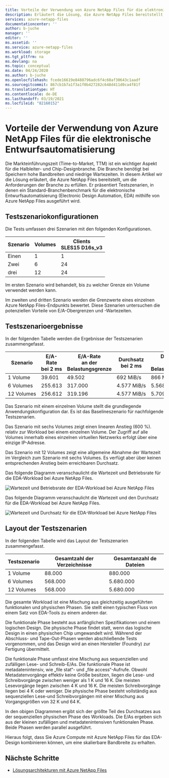 ```yaml
---
title: Vorteile der Verwendung von Azure NetApp Files für die elektronische Entwurfsautomatisierung | Microsoft-Dokumentation
description: Erläutert die Lösung, die Azure NetApp Files bereitstellt, um die Anforderungen der Halbleiter- und Chip-Designbranche zu erfüllen. Präsentiert Testszenarien, in denen ein Standard-Branchenbenchmark für die elektronische Entwurfsautomatisierung (Electronic Design Automation, EDA) mithilfe von Azure NetApp Files ausgeführt wird.
services: azure-netapp-files
documentationcenter: ''
author: b-juche
manager: ''
editor: ''
ms.assetid: ''
ms.service: azure-netapp-files
ms.workload: storage
ms.tgt_pltfrm: na
ms.devlang: na
ms.topic: conceptual
ms.date: 04/24/2020
ms.author: b-juche
ms.openlocfilehash: fcede16619e8488796adc6f4c60af30643c1aadf
ms.sourcegitcommit: 867cb1b7a1f3a1f0b427282c648d411d0ca4f81f
ms.translationtype: HT
ms.contentlocale: de-DE
ms.lasthandoff: 03/19/2021
ms.locfileid: "82160152"
---
```

# <a name="benefits-of-using-azure-netapp-files-for-electronic-design-automation"></a>Vorteile der Verwendung von Azure NetApp Files für die elektronische Entwurfsautomatisierung

Die Markteinführungszeit (Time-to-Market, TTM) ist ein wichtiger Aspekt für die Halbleiter- und Chip-Designbranche. Die Branche benötigt bei Speichern hohe Bandbreiten und niedrige Wartezeiten. In diesem Artikel wir die Lösung erläutert, die Azure NetApp Files bereitstellt, um die Anforderungen der Branche zu erfüllen. Er präsentiert Testszenarien, in denen ein Standard-Branchenbenchmark für die elektronische Entwurfsautomatisierung (Electronic Design Automation, EDA) mithilfe von Azure NetApp Files ausgeführt wird. 

## <a name="test-scenario-configurations"></a>Testszenariokonfigurationen

Die Tests umfassen drei Szenarien mit den folgenden Konfigurationen. 

|    Szenario    |    Volumes    |    Clients<br> SLES15 D16s_v3  |
|----------------|---------------|--------------------------------|
|    Einen         |    1          |    1                           |
|    Zwei         |    6          |    24                          |
|    drei       |    12         |    24                          |

Im ersten Szenario wird behandelt, bis zu welcher Grenze ein Volume verwendet werden kann.  

Im zweiten und dritten Szenario werden die Grenzwerte eines einzelnen Azure NetApp Files-Endpunkts bewertet. Diese Szenarien untersuchen die potenziellen Vorteile von E/A-Obergrenzen und -Wartezeiten.

## <a name="test-scenario-results"></a>Testszenarioergebnisse

In der folgenden Tabelle werden die Ergebnisse der Testszenarien zusammengefasst.

|    Szenario       |    E/A-Rate<br>  bei 2 ms     |    E/A-Rate<br>  an der Belastungsgrenze     |    Durchsatz<br>  bei 2 ms     |    Durchsatz<br>  an der Belastungsgrenze     |
|-------------------|---------------------------|--------------------------------|-----------------------------|----------------------------------|
|    1 Volume       |    39.601                 |    49.502                      |    692 MiB/s                 |    866 MiB/s                      |
|    6 Volumes      |    255.613                |    317.000                     |    4\.577 MiB/s               |    5\.568 MiB/s                    |
|    12 Volumes     |    256.612                |    319.196                     |    4\.577 MiB/s               |    5\.709 MiB/s                    |

Das Szenario mit einem einzelnen Volume stellt die grundlegende Anwendungskonfiguration dar. Es ist das Baselineszenario für nachfolgende Testszenarien.  

Das Szenario mit sechs Volumes zeigt einen linearen Anstieg (600 %). relativ zur Workload bei einem einzelnen Volume.  Der Zugriff auf alle Volumes innerhalb eines einzelnen virtuellen Netzwerks erfolgt über eine einzige IP-Adresse.  

Das Szenario mit 12 Volumes zeigt eine allgemeine Abnahme der Wartezeit im Vergleich zum Szenario mit sechs Volumes. Es verfügt aber über keinen entsprechenden Anstieg beim erreichbaren Durchsatz.   

Das folgende Diagramm veranschaulicht die Wartezeit und Betriebsrate für die EDA-Workload bei Azure NetApp Files.  

![Wartezeit und Betriebsrate der EDA-Workload bei Azure NetApp Files](../media/azure-netapp-files/solutions-electronic-design-automation-workload-latency-operation-rate.png)   

Das folgende Diagramm veranschaulicht die Wartezeit und den Durchsatz für die EDA-Workload bei Azure NetApp Files.  

![Wartezeit und Durchsatz für die EDA-Workload bei Azure NetApp Files](../media/azure-netapp-files/solutions-electronic-design-automation-workload-latency-throughput.png) 

## <a name="layout-of-test-scenarios"></a>Layout der Testszenarien 

In der folgenden Tabelle wird das Layout der Testszenarien zusammengefasst.

|    Testszenario     |    Gesamtzahl der Verzeichnisse     |    Gesamtanzahl de Dateien     |
|----------------------|------------------------------------|------------------------------|
|    1 Volume          |    88.000                          |    880.000                   |
|    6 Volumes         |    568.000                         |    5\.680.000                 |
|    12 Volumes        |    568.000                         |    5\.680.000                 |

Die gesamte Workload ist eine Mischung aus gleichzeitig ausgeführten funktionalen und physischen Phasen. Sie stellt einen typischen Fluss von einem Satz von EDA-Tools zu einem anderen dar.   

Die funktionale Phase besteht aus anfänglichen Spezifikationen und einem logischen Design. Die physische Phase findet statt, wenn das logische Design in einen physischen Chip umgewandelt wird. Während der Abschluss- und Tape-Out-Phasen werden abschließende Tests vorgenommen, und das Design wird an einen Hersteller (Foundry) zur Fertigung übermittelt.  

Die funktionale Phase umfasst eine Mischung aus sequenziellen und zufälligen Lese- und Schreib-E/As. Die funktionale Phase ist metadatenintensiv, wie „file stat“- und „file access“-Aufrufe. Obwohl Metadatenvorgänge effektiv keine Größe besitzen, liegen die Lese- und Schreibvorgänge zwischen weniger als 1 K und 16 K. Die meisten Lesevorgänge liegen zwischen 4 K und 16 K. Die meisten Schreibvorgänge liegen bei 4 K oder weniger. Die physische Phase besteht vollständig aus sequenziellen Lese-und Schreibvorgängen mit einer Mischung aus Vorgangsgrößen von 32 K und 64 K.  

In den obigen Diagrammen ergibt sich der größte Teil des Durchsatzes aus der sequenziellen physischen Phase des Workloads. Die E/As ergeben sich aus der kleinen zufälligen und metadatenintensiven funktionalen Phase. Beide Phasen werden parallel ausgeführt. 

Hieraus folgt, dass Sie Azure Compute mit Azure NetApp Files für das EDA-Design kombinieren können, um eine skalierbare Bandbreite zu erhalten. 

## <a name="next-steps"></a>Nächste Schritte

- [Lösungsarchitekturen mit Azure NetApp Files](azure-netapp-files-solution-architectures.md)
